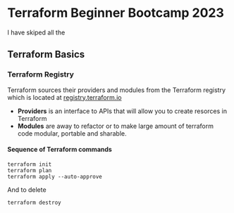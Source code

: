 # Terraform Beginner Bootcamp 2023

I have skiped all the 

## Terraform Basics

### Terraform Registry

Terraform sources their providers and modules from the Terraform registry which is located at [registry.terraform.io](https://registry.terraform.io/)

- **Providers** is an interface to APIs that will allow you to create resorces in Terraform
- **Modules** are away to refactor or to make large amount of terraform code modular, portable and sharable.

#### Sequence of Terraform commands
```
terraform init
terraform plan
terraform apply --auto-approve
```
And to delete 
```
terraform destroy
```